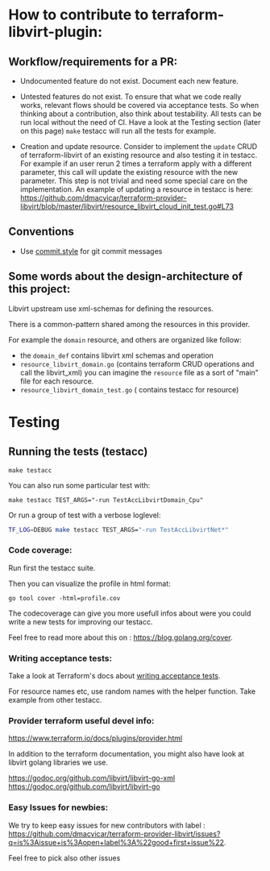 # How to contribute to terraform-libvirt-plugin:

## Workflow/requirements for a PR:

- Undocumented feature do not exist.
Document each new feature.
- Untested features do not exist.
To ensure that what we code really works, relevant flows should be covered via acceptance tests.
So when thinking about a contribution, also think about testability. All tests can be run local without the need of CI. Have a look at the Testing section (later on this page)
`make` testacc will run all the tests for example.

- Creation and update resource. Consider to implement the `update` CRUD of terraform-libvirt  of an existing resource and also testing it in testacc. 
For example if an user rerun 2 times a terraform apply with a different parameter, this call will update the existing resource with the new parameter.
This step is not trivial and need some special care on the implementation. 
An example of updating a resource in testacc is here: https://github.com/dmacvicar/terraform-provider-libvirt/blob/master/libvirt/resource_libvirt_cloud_init_test.go#L73

## Conventions

* Use [commit.style](https://commit.style/) for git commit messages


## Some words about the design-architecture of this project:

Libvirt upstream use xml-schemas for defining the resources.

There is a common-pattern shared among the resources in this provider.

For example the `domain` resource, and others are organized like follow:

-  the `domain_def` contains libvirt xml schemas and operation
- `resource_libvirt_domain.go` (contains terraform CRUD operations and call the libvirt_xml)
   you can imagine the `resource` file as a sort of "main" file for each resource.
- `resource_libvirt_domain_test.go` ( contains testacc for resource)

# Testing

## Running the tests (testacc)

```
make testacc
```

You can also run some particular test with:

```
make testacc TEST_ARGS="-run TestAccLibvirtDomain_Cpu"
```

Or run a group of test with a verbose loglevel:

```bash
TF_LOG=DEBUG make testacc TEST_ARGS="-run TestAccLibvirtNet*"
```

### Code coverage:

Run first the testacc suite.

Then you can visualize the profile in html format:

```golang
go tool cover -html=profile.cov
```

The codecoverage can give you more usefull infos about were you could write a new tests for improving our testacc.

Feel free to read more about this on : https://blog.golang.org/cover.

### Writing acceptance tests:

Take a look at Terraform's docs about [writing acceptance tests](https://github.com/hashicorp/terraform/blob/master/.github/CONTRIBUTING.md#writing-an-acceptance-test).

For resource names etc, use random names with the helper function. Take example from other testacc.



### Provider terraform useful devel info:

https://www.terraform.io/docs/plugins/provider.html

In addition to the terraform documentation, you might also have look at libvirt golang libraries we use.

https://godoc.org/github.com/libvirt/libvirt-go-xml
https://godoc.org/github.com/libvirt/libvirt-go


### Easy Issues for newbies:

We try to keep easy issues for new contributors with label : https://github.com/dmacvicar/terraform-provider-libvirt/issues?q=is%3Aissue+is%3Aopen+label%3A%22good+first+issue%22.

Feel free to pick also other issues 
